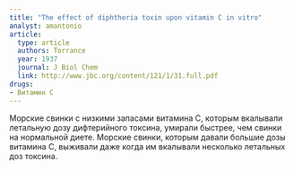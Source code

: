 ```yaml
---
title: "Тhe effect of diphtheria toxin upon vitamin C in vitro"
analyst: amantonio
article:
  type: article
  authors: Torrance
  year: 1937
  journal: J Biol Chem
  link: http://www.jbc.org/content/121/1/31.full.pdf
drugs:
- Витамин C
---
```


Морские свинки с низкими запасами витамина С, которым вкалывали летальную дозу дифтерийного токсина, умирали быстрее, чем свинки на нормальной диете.
Морские свинки, которым давали большие дозы витамина С, выживали даже когда им вкалывали несколько летальных доз токсина.
